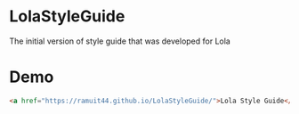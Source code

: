 # LolaStyleGuide
The initial version of style guide that was developed for Lola

# Demo
 ```html
 <a href="https://ramuit44.github.io/LolaStyleGuide/">Lola Style Guide</a>
  ```

